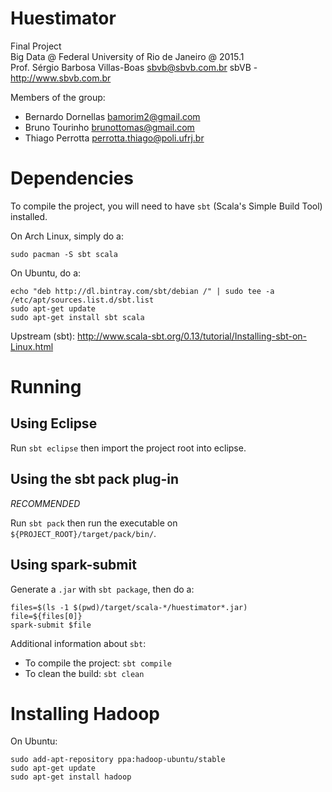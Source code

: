 Huestimator
===========

Final Project  
Big Data @ Federal University of Rio de Janeiro @ 2015.1  
Prof. Sérgio Barbosa Villas-Boas <sbvb@sbvb.com.br>
sbVB - http://www.sbvb.com.br

Members of the group:

- Bernardo Dornellas <bamorim2@gmail.com>
- Bruno Tourinho <brunottomas@gmail.com>
- Thiago Perrotta <perrotta.thiago@poli.ufrj.br>

Dependencies
============

To compile the project, you will need to have `sbt` (Scala's Simple Build Tool) installed.

On Arch Linux, simply do a:

    sudo pacman -S sbt scala

On Ubuntu, do a:

    echo "deb http://dl.bintray.com/sbt/debian /" | sudo tee -a /etc/apt/sources.list.d/sbt.list
    sudo apt-get update
    sudo apt-get install sbt scala

Upstream (sbt): http://www.scala-sbt.org/0.13/tutorial/Installing-sbt-on-Linux.html

Running
=======

Using Eclipse
-------------

Run `sbt eclipse` then import the project root into eclipse.

Using the sbt pack plug-in
--------------------------

*RECOMMENDED*

Run `sbt pack` then run the executable on `${PROJECT_ROOT}/target/pack/bin/`.

Using spark-submit
------------------

Generate a `.jar` with `sbt package`, then do a:

    files=$(ls -1 $(pwd)/target/scala-*/huestimator*.jar)
    file=${files[0]}
    spark-submit $file

Additional information about `sbt`:

- To compile the project: `sbt compile`
- To clean the build: `sbt clean`

Installing Hadoop
=================

On Ubuntu:

    sudo add-apt-repository ppa:hadoop-ubuntu/stable
    sudo apt-get update
    sudo apt-get install hadoop
